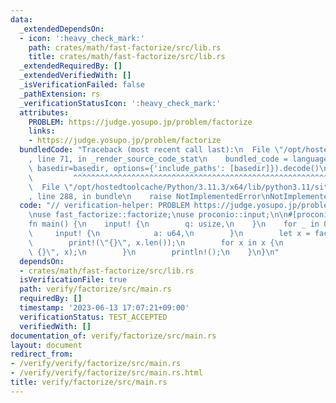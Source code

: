 ```yaml
---
data:
  _extendedDependsOn:
  - icon: ':heavy_check_mark:'
    path: crates/math/fast-factorize/src/lib.rs
    title: crates/math/fast-factorize/src/lib.rs
  _extendedRequiredBy: []
  _extendedVerifiedWith: []
  _isVerificationFailed: false
  _pathExtension: rs
  _verificationStatusIcon: ':heavy_check_mark:'
  attributes:
    PROBLEM: https://judge.yosupo.jp/problem/factorize
    links:
    - https://judge.yosupo.jp/problem/factorize
  bundledCode: "Traceback (most recent call last):\n  File \"/opt/hostedtoolcache/Python/3.11.3/x64/lib/python3.11/site-packages/onlinejudge_verify/documentation/build.py\"\
    , line 71, in _render_source_code_stat\n    bundled_code = language.bundle(stat.path,\
    \ basedir=basedir, options={'include_paths': [basedir]}).decode()\n          \
    \         ^^^^^^^^^^^^^^^^^^^^^^^^^^^^^^^^^^^^^^^^^^^^^^^^^^^^^^^^^^^^^^^^^^^^^^^^^^^^^^^^^\n\
    \  File \"/opt/hostedtoolcache/Python/3.11.3/x64/lib/python3.11/site-packages/onlinejudge_verify/languages/rust.py\"\
    , line 288, in bundle\n    raise NotImplementedError\nNotImplementedError\n"
  code: "// verification-helper: PROBLEM https://judge.yosupo.jp/problem/factorize\n\
    \nuse fast_factorize::factorize;\nuse proconio::input;\n\n#[proconio::fastout]\n\
    fn main() {\n    input! {\n        q: usize,\n    }\n    for _ in 0..q {\n   \
    \     input! {\n            a: u64,\n        }\n        let x = factorize(a);\n\
    \        print!(\"{}\", x.len());\n        for x in x {\n            print!(\"\
    \ {}\", x);\n        }\n        println!();\n    }\n}\n"
  dependsOn:
  - crates/math/fast-factorize/src/lib.rs
  isVerificationFile: true
  path: verify/factorize/src/main.rs
  requiredBy: []
  timestamp: '2023-06-13 17:07:21+09:00'
  verificationStatus: TEST_ACCEPTED
  verifiedWith: []
documentation_of: verify/factorize/src/main.rs
layout: document
redirect_from:
- /verify/verify/factorize/src/main.rs
- /verify/verify/factorize/src/main.rs.html
title: verify/factorize/src/main.rs
---
```


